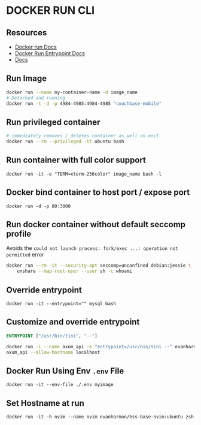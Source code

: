 # DOCKER RUN CLI

## Resources

- [Docker run Docs](https://docs.docker.com/engine/reference/commandline/run/)
- [Docker Run Entrypoint Docs](https://docs.docker.com/engine/reference/run/#entrypoint-default-command-to-execute-at-runtime)
- [Docs](https://docs.docker.com/engine/security/seccomp/#significant-syscalls-blocked-by-the-default-profile)

## Run Image

```bash
docker run --name my-container-name -d image_name
# Detached and running
docker run -t -d -p 4984-4985:4984-4985 "couchbase-mobile"
```

## Run privileged container
```bash
# immediately removes / deletes container as well on exit
docker run --rm --privileged -it ubuntu bash
```

## Run container with full color support

`docker run -it -e "TERM=xterm-256color" image_name bash -l`

## Docker bind container to host port / expose port

`docker run -d -p 80:3000`

## Run docker container without default seccomp profile

Avoids the `could not launch process: fork/exec ...: operation not permitted`
error

```bash
docker run --rm -it --security-opt seccomp=unconfined debian:jessie \
    unshare --map-root-user --user sh -c whoami
```

## Override entrypoint

`docker run -it --entrypoint="" mysql bash`

## Customize and override entrypoint

```dockerfile
ENTRYPOINT ["/usr/bin/tini", "--"]
```

```bash
docker run -i --name axum_api -e "entrypoint=/usr/bin/tini --" evanharmon/axum_api \
axum_api --allow-hostname localhost
```

## Docker Run Using Env `.env` File

`docker run -it --env-file ./.env myimage`

## Set Hostname at run

`docker run -it -h nvim --name nvim evanharmon/hss-base-nvim:ubuntu zsh`
